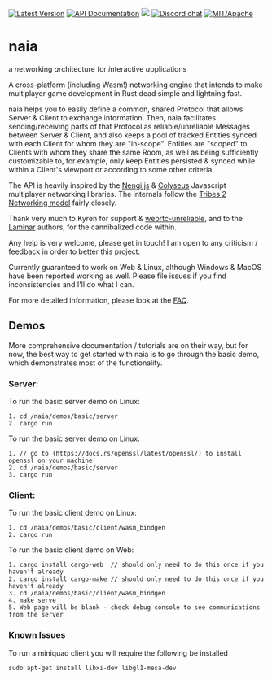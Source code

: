 [![Latest Version](https://img.shields.io/crates/v/naia-server.svg)](https://crates.io/crates/naia-server)
[![API Documentation](https://docs.rs/naia-server/badge.svg)](https://docs.rs/naia-server)
![](https://tokei.rs/b1/github/naia-lib/naia)
[![Discord chat](https://img.shields.io/discord/764975354913619988.svg?label=discord%20chat)](https://discord.gg/fD6QCtX)
[![MIT/Apache][s3]][l3]

[s3]: https://img.shields.io/badge/license-MIT%2FApache-blue.svg
[l3]: docs/LICENSE-MIT

# naia
a *n*etworking *a*rchitecture for *i*nteractive *a*pplications

A cross-platform (including Wasm!) networking engine that intends to make multiplayer game development in Rust dead simple and lightning fast.

naia helps you to easily define a common, shared Protocol that allows Server & Client to exchange information. Then, naia facilitates sending/receiving parts of that Protocol as reliable/unreliable Messages between Server & Client, and also keeps a pool of tracked Entities synced with each Client for whom they are "in-scope". Entities are "scoped" to Clients with whom they share the same Room, as well as being sufficiently customizable to, for example, only keep Entities persisted & synced while within a Client's viewport or according to some other criteria.

The API is heavily inspired by the [Nengi.js](https://github.com/timetocode/nengi) & [Colyseus](https://github.com/colyseus/colyseus) Javascript multiplayer networking libraries. The internals follow the [Tribes 2 Networking model](https://www.gamedevs.org/uploads/tribes-networking-model.pdf) fairly closely.

Thank very much to Kyren for support & [webrtc-unreliable](https://github.com/kyren/webrtc-unreliable), and to the [Laminar](https://github.com/amethyst/laminar) authors, for the cannibalized code within.

Any help is very welcome, please get in touch! I am open to any criticism / feedback in order to better this project.

Currently guaranteed to work on Web & Linux, although Windows & MacOS have been reported working as well. Please file issues if you find inconsistencies and I'll do what I can.

For more detailed information, please look at the [FAQ](https://github.com/naia-lib/naia/tree/main/faq).

## Demos

More comprehensive documentation / tutorials are on their way, but for now, the best way to get started with naia is to go through the basic demo, which demonstrates most of the functionality.

### Server:

To run the basic server demo on Linux:

    1. cd /naia/demos/basic/server
    2. cargo run

To run the basic server demo on Linux:

    1. // go to (https://docs.rs/openssl/latest/openssl/) to install openssl on your machine
    2. cd /naia/demos/basic/server
    3. cargo run

### Client:

To run the basic client demo on Linux:

    1. cd /naia/demos/basic/client/wasm_bindgen
    2. cargo run

To run the basic client demo on Web:

    1. cargo install cargo-web  // should only need to do this once if you haven't already
    2. cargo install cargo-make // should only need to do this once if you haven't already
    3. cd /naia/demos/basic/client/wasm_bindgen
    4. make serve
    5. Web page will be blank - check debug console to see communications from the server

### Known Issues

To run a miniquad client you will require the following be installed

    sudo apt-get install libxi-dev libgl1-mesa-dev
